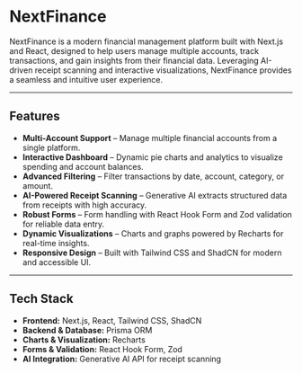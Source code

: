 # NextFinance

NextFinance is a modern financial management platform built with Next.js and React, designed to help users manage multiple accounts, track transactions, and gain insights from their financial data. Leveraging AI-driven receipt scanning and interactive visualizations, NextFinance provides a seamless and intuitive user experience.

---

## Features

- **Multi-Account Support** – Manage multiple financial accounts from a single platform.  
- **Interactive Dashboard** – Dynamic pie charts and analytics to visualize spending and account balances.  
- **Advanced Filtering** – Filter transactions by date, account, category, or amount.  
- **AI-Powered Receipt Scanning** – Generative AI extracts structured data from receipts with high accuracy.  
- **Robust Forms** – Form handling with React Hook Form and Zod validation for reliable data entry.  
- **Dynamic Visualizations** – Charts and graphs powered by Recharts for real-time insights.  
- **Responsive Design** – Built with Tailwind CSS and ShadCN for modern and accessible UI.  

---

## Tech Stack

- **Frontend:** Next.js, React, Tailwind CSS, ShadCN  
- **Backend & Database:** Prisma ORM  
- **Charts & Visualization:** Recharts  
- **Forms & Validation:** React Hook Form, Zod  
- **AI Integration:** Generative AI API for receipt scanning  
